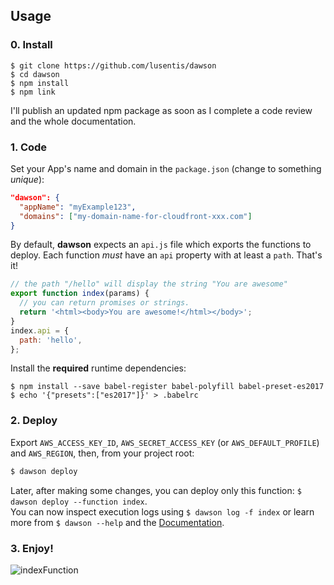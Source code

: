 
## Usage

### 0. Install

```
$ git clone https://github.com/lusentis/dawson
$ cd dawson
$ npm install
$ npm link
```

I'll publish an updated npm package as soon as I complete a code review and the whole documentation.


### 1. Code

Set your App's name and domain in the `package.json` (change to something *unique*):
```json
"dawson": {
  "appName": "myExample123",
  "domains": ["my-domain-name-for-cloudfront-xxx.com"]
}
```


By default, **dawson** expects an ```api.js``` file which exports the functions to deploy. Each function *must* have an ```api``` property with at least a ```path```. That's it!

```javascript
// the path "/hello" will display the string "You are awesome"
export function index(params) {
  // you can return promises or strings.
  return '<html><body>You are awesome!</html></body>';
}
index.api = {
  path: 'hello',
};
```

Install the **required** runtime dependencies:

```
$ npm install --save babel-register babel-polyfill babel-preset-es2017
$ echo '{"presets":["es2017"]}' > .babelrc
```

### 2. Deploy

Export ```AWS_ACCESS_KEY_ID```, ```AWS_SECRET_ACCESS_KEY``` (or `AWS_DEFAULT_PROFILE`) and ```AWS_REGION```, then, from your project root:

```bash
$ dawson deploy
```

Later, after making some changes, you can deploy only this function: `$ dawson deploy --function index`.  
You can now inspect execution logs using `$ dawson log -f index` or learn more from `$ dawson --help` and the [Documentation](./README.md).

### 3. Enjoy!
![indexFunction](http://i.imgur.com/fJd3rHC.png)
